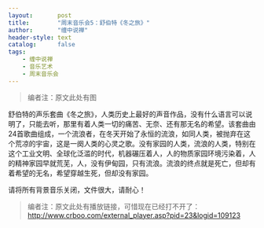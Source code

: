 ```yaml
---
layout:       post
title:        "周末音乐会5：舒伯特《冬之旅》"
author:       "缠中说禅"
header-style: text
catalog:      false
tags:
    - 缠中说禅
    - 音乐艺术
    - 周末音乐会
---
```


> 编者注：原文此处有图



舒伯特的声乐套曲《冬之旅》，人类历史上最好的声音作品，没有什么语言可以说明了，只能去听，那里有着人类一切的痛苦、无奈、还有那无名的希望。该套曲由24首歌曲组成，一个流浪者，在冬天开始了永恒的流浪，如同人类，被抛弃在这个荒凉的宇宙，这是一阕人类的心灵之歌。没有家园的人类，流浪的人类，特别在这个工业文明、全球化泛滥的时代，机器碾压着人，人的物质家园环境污染着，人的精神家园早就荒芜，人，没有伊甸园，只有流浪。流浪的终点就是死亡，但却有着希望的无名，希望穿越生死，但却没有家园。



请将所有背景音乐关闭，文件很大，请耐心！



> 编者注：原文此处有播放链接，可惜现在已经打不开了：http://www.crboo.com/external_player.asp?pid=23&logid=109123
